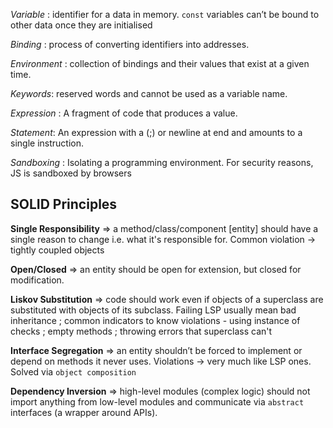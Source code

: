 _Variable_ : identifier for a data in memory. `const` variables can’t be bound to other data once they are initialised

_Binding_ : process of converting identifiers into addresses.

_Environment_ : collection of bindings and their values that exist at a given time.

_Keywords_: reserved words and cannot be used as a variable name.

_Expression_ : A fragment of code that produces a value.

_Statement_:  An expression with a (;) or newline at end and amounts to a single instruction.

_Sandboxing_ : Isolating a programming environment. For security reasons, JS is sandboxed by browsers


## SOLID Principles

**Single Responsibility** => a method/class/component [entity] should have a single reason to change i.e. what it's responsible for. Common violation -> tightly coupled objects

**Open/Closed** => an entity should be open for extension, but closed for modification.

**Liskov Substitution** => code should work even if objects of a superclass are substituted with objects of its subclass. Failing LSP usually mean bad inheritance ; common indicators to know violations - using instance of checks ; empty methods ; throwing errors that superclass can't

**Interface Segregation** => an entity shouldn’t be forced to implement or depend on methods it never uses. Violations -> very much like LSP ones. Solved via `object composition`

**Dependency Inversion** => high-level modules (complex logic) should not import anything from low-level modules  and communicate via `abstract` interfaces (a wrapper around APIs). 